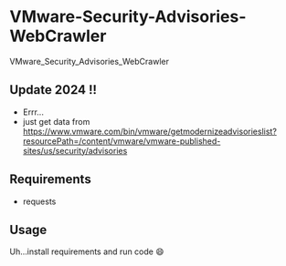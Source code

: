 # VMware-Security-Advisories-WebCrawler
VMware_Security_Advisories_WebCrawler

## Update 2024 !!

- Errr...
- just get data from https://www.vmware.com/bin/vmware/getmodernizeadvisorieslist?resourcePath=/content/vmware/vmware-published-sites/us/security/advisories

## Requirements
- requests

## Usage
Uh...install requirements and run code 😄

